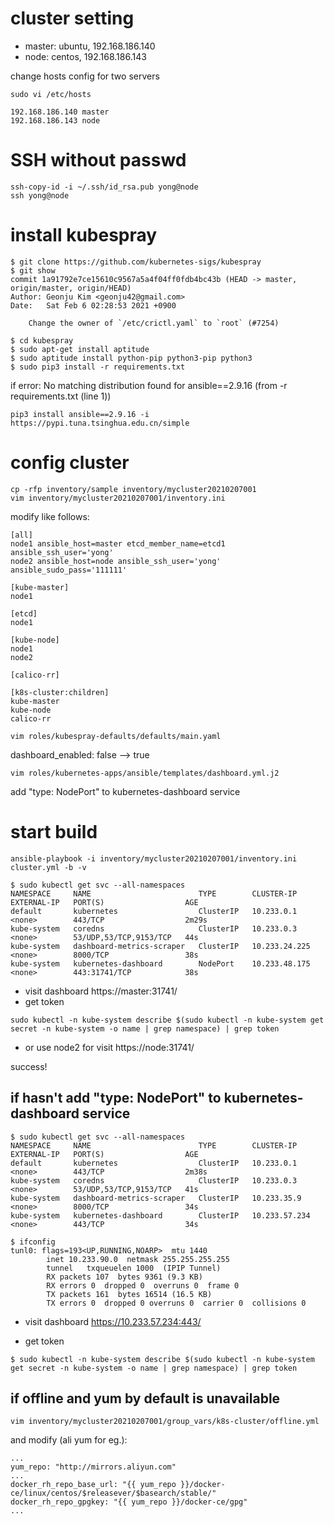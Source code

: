 # cluster setting

* master: ubuntu, 192.168.186.140
* node: centos, 192.168.186.143

change hosts config for two servers

~~~shell script
sudo vi /etc/hosts
~~~

~~~
192.168.186.140	master
192.168.186.143	node
~~~


# SSH without passwd

~~~shell script
ssh-copy-id -i ~/.ssh/id_rsa.pub yong@node
ssh yong@node
~~~

# install kubespray

~~~shell script
$ git clone https://github.com/kubernetes-sigs/kubespray
$ git show
commit 1a91792e7ce15610c9567a5a4f04ff0fdb4bc43b (HEAD -> master, origin/master, origin/HEAD)
Author: Geonju Kim <geonju42@gmail.com>
Date:   Sat Feb 6 02:28:53 2021 +0900

    Change the owner of `/etc/crictl.yaml` to `root` (#7254)

$ cd kubespray
$ sudo apt-get install aptitude
$ sudo aptitude install python-pip python3-pip python3
$ sudo pip3 install -r requirements.txt
~~~

if error: No matching distribution found for ansible==2.9.16 (from -r requirements.txt (line 1))

~~~shell script
pip3 install ansible==2.9.16 -i https://pypi.tuna.tsinghua.edu.cn/simple
~~~

# config cluster

~~~shell script
cp -rfp inventory/sample inventory/mycluster20210207001
vim inventory/mycluster20210207001/inventory.ini
~~~

modify like follows:

~~~
[all]
node1 ansible_host=master etcd_member_name=etcd1 ansible_ssh_user='yong'
node2 ansible_host=node ansible_ssh_user='yong' ansible_sudo_pass='111111'

[kube-master]
node1

[etcd]
node1

[kube-node]
node1
node2

[calico-rr]

[k8s-cluster:children]
kube-master
kube-node
calico-rr
~~~

~~~shell script
vim roles/kubespray-defaults/defaults/main.yaml
~~~
dashboard_enabled: false --> true

~~~shell script
vim roles/kubernetes-apps/ansible/templates/dashboard.yml.j2
~~~
add "type: NodePort" to kubernetes-dashboard service

# start build

~~~shell script
ansible-playbook -i inventory/mycluster20210207001/inventory.ini cluster.yml -b -v
~~~

~~~shell script
$ sudo kubectl get svc --all-namespaces
NAMESPACE     NAME                        TYPE        CLUSTER-IP      EXTERNAL-IP   PORT(S)                  AGE
default       kubernetes                  ClusterIP   10.233.0.1      <none>        443/TCP                  2m29s
kube-system   coredns                     ClusterIP   10.233.0.3      <none>        53/UDP,53/TCP,9153/TCP   44s
kube-system   dashboard-metrics-scraper   ClusterIP   10.233.24.225   <none>        8000/TCP                 38s
kube-system   kubernetes-dashboard        NodePort    10.233.48.175   <none>        443:31741/TCP            38s
~~~

* visit dashboard
https://master:31741/
* get token
~~~shell script
sudo kubectl -n kube-system describe $(sudo kubectl -n kube-system get secret -n kube-system -o name | grep namespace) | grep token
~~~

* or use node2 for visit
https://node:31741/

success!



## if hasn't add "type: NodePort" to kubernetes-dashboard service

~~~shell script
$ sudo kubectl get svc --all-namespaces
NAMESPACE     NAME                        TYPE        CLUSTER-IP      EXTERNAL-IP   PORT(S)                  AGE
default       kubernetes                  ClusterIP   10.233.0.1      <none>        443/TCP                  2m38s
kube-system   coredns                     ClusterIP   10.233.0.3      <none>        53/UDP,53/TCP,9153/TCP   41s
kube-system   dashboard-metrics-scraper   ClusterIP   10.233.35.9     <none>        8000/TCP                 34s
kube-system   kubernetes-dashboard        ClusterIP   10.233.57.234   <none>        443/TCP                  34s

$ ifconfig
tunl0: flags=193<UP,RUNNING,NOARP>  mtu 1440
        inet 10.233.90.0  netmask 255.255.255.255
        tunnel   txqueuelen 1000  (IPIP Tunnel)
        RX packets 107  bytes 9361 (9.3 KB)
        RX errors 0  dropped 0  overruns 0  frame 0
        TX packets 161  bytes 16514 (16.5 KB)
        TX errors 0  dropped 0 overruns 0  carrier 0  collisions 0

~~~

* visit dashboard
https://10.233.57.234:443/

* get token
~~~shell script
$ sudo kubectl -n kube-system describe $(sudo kubectl -n kube-system get secret -n kube-system -o name | grep namespace) | grep token
~~~

## if offline and yum by default is unavailable

~~~shell script
vim inventory/mycluster20210207001/group_vars/k8s-cluster/offline.yml
~~~

and modify (ali yum for eg.):

~~~
...
yum_repo: "http://mirrors.aliyun.com"
...
docker_rh_repo_base_url: "{{ yum_repo }}/docker-ce/linux/centos/$releasever/$basearch/stable/"
docker_rh_repo_gpgkey: "{{ yum_repo }}/docker-ce/gpg"
...
~~~

